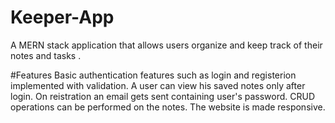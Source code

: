 # Keeper-App
A MERN stack application that allows users organize and keep track of their notes and tasks . 

#Features
Basic authentication features such as login and registerion implemented with validation.
A user can view his saved notes only after login.
On reistration an email gets sent containing user's password.
CRUD operations can be performed on the notes.
The website is made responsive.

